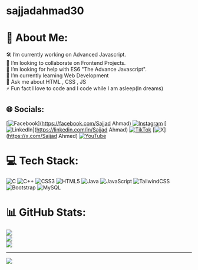 ﻿# sajjadahmad30
# 💫 About Me:
🛠️ I’m currently working on Advanced Javascript.<br>👥 I’m looking to collaborate on Frontend Projects.<br>🤝 I’m looking for help with ES6 "The Advance Javascript".<br>🌱 I’m currently learning Web Development<br>💬 Ask me about HTML , CSS , JS <br>⚡ Fun fact I love to code and I code while I am asleep(In dreams) 


## 🌐 Socials:
[![Facebook](https://img.shields.io/badge/Facebook-%231877F2.svg?logo=Facebook&logoColor=white)](https://facebook.com/Sajjad Ahmad) [![Instagram](https://img.shields.io/badge/Instagram-%23E4405F.svg?logo=Instagram&logoColor=white)](https://instagram.com/sajjadahmad901) [![LinkedIn](https://img.shields.io/badge/LinkedIn-%230077B5.svg?logo=linkedin&logoColor=white)](https://linkedin.com/in/Sajjad Ahmad) [![TikTok](https://img.shields.io/badge/TikTok-%23000000.svg?logo=TikTok&logoColor=white)](https://tiktok.com/@@web.deveoper08) [![X](https://img.shields.io/badge/X-black.svg?logo=X&logoColor=white)](https://x.com/Sajjad Ahmed) [![YouTube](https://img.shields.io/badge/YouTube-%23FF0000.svg?logo=YouTube&logoColor=white)](https://youtube.com/@https://www.youtube.com/@sajjadahmad8612) 

# 💻 Tech Stack:
![C](https://img.shields.io/badge/c-%2300599C.svg?style=for-the-badge&logo=c&logoColor=white) ![C++](https://img.shields.io/badge/c++-%2300599C.svg?style=for-the-badge&logo=c%2B%2B&logoColor=white) ![CSS3](https://img.shields.io/badge/css3-%231572B6.svg?style=for-the-badge&logo=css3&logoColor=white) ![HTML5](https://img.shields.io/badge/html5-%23E34F26.svg?style=for-the-badge&logo=html5&logoColor=white) ![Java](https://img.shields.io/badge/java-%23ED8B00.svg?style=for-the-badge&logo=openjdk&logoColor=white) ![JavaScript](https://img.shields.io/badge/javascript-%23323330.svg?style=for-the-badge&logo=javascript&logoColor=%23F7DF1E) ![TailwindCSS](https://img.shields.io/badge/tailwindcss-%2338B2AC.svg?style=for-the-badge&logo=tailwind-css&logoColor=white) ![Bootstrap](https://img.shields.io/badge/bootstrap-%238511FA.svg?style=for-the-badge&logo=bootstrap&logoColor=white) ![MySQL](https://img.shields.io/badge/mysql-4479A1.svg?style=for-the-badge&logo=mysql&logoColor=white)
# 📊 GitHub Stats:
![](https://github-readme-stats.vercel.app/api?username=sajjadahmad30&theme=tokyonight&hide_border=false&include_all_commits=false&count_private=false)<br/>
![](https://github-readme-streak-stats.herokuapp.com/?user=sajjadahmad30&theme=tokyonight&hide_border=false)<br/>
![](https://github-readme-stats.vercel.app/api/top-langs/?username=sajjadahmad30&theme=tokyonight&hide_border=false&include_all_commits=false&count_private=false&layout=compact)

---
[![](https://visitcount.itsvg.in/api?id=sajjadahmad30&icon=0&color=0)](https://visitcount.itsvg.in)

<!-- Proudly created with GPRM ( https://gprm.itsvg.in ) -->
